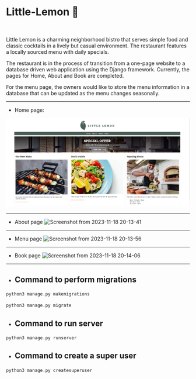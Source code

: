 # Little-Lemon 🍋

<br>

Little Lemon is a charming neighborhood bistro that serves simple food and classic cocktails in a lively but casual environment. The restaurant features a locally sourced menu with daily specials. 

The restaurant is in the process of transition from a one-page website to a database driven web application using the Django framework. Currently, the pages for Home, About and Book are completed.

For the menu page, the owners would like to store the menu information in a database that can be updated as the menu changes seasonally. 

<hr>

- Home page:

![Home page](assets/asset1.png)


<hr>

- About page
![Screenshot from 2023-11-18 20-13-41](https://github.com/Kiruba2602/django-little-lemon/assets/asset2.png)

<hr>

- Menu page
![Screenshot from 2023-11-18 20-13-56](https://github.com/Kiruba2602/django-little-lemon/assets/asset3.png)

<hr>

- Book page
![Screenshot from 2023-11-18 20-14-06](https://github.com/Kiruba2602/django-little-lemon/assets/asset4.png)

<hr>

- ## Command to perform migrations
`python3 manage.py makemigrations`

`python3 manage.py migrate`

- ## Command to run server
`python3 manage.py runserver`

- ## Command to create a super user
`python3 manage.py createsuperuser`


